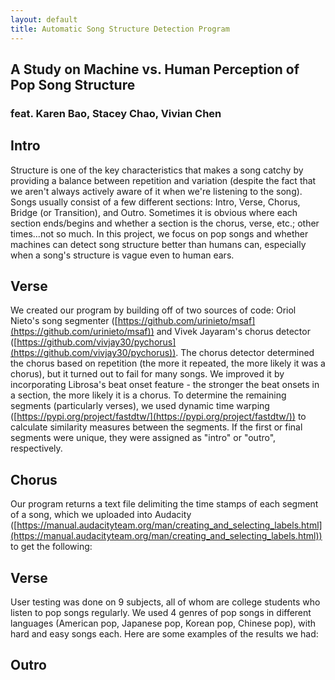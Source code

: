 ```yaml
---
layout: default
title: Automatic Song Structure Detection Program
---
```

## A Study on Machine vs. Human Perception of Pop Song Structure

### feat. Karen Bao, Stacey Chao, Vivian Chen <br/>


## Intro 

Structure is one of the key characteristics that makes a song catchy by providing a balance between repetition and variation (despite the fact that we aren't always actively aware of it when we're listening to the song). Songs usually consist of a few different sections: Intro, Verse, Chorus, Bridge (or Transition), and Outro. Sometimes it is obvious where each section ends/begins and whether a section is the chorus, verse, etc.; other times...not so much. In this project, we focus on pop songs and whether machines can detect song structure better than humans can, especially when a song's structure is vague even to human ears. 


## Verse

We created our program by building off of two sources of code: Oriol Nieto's song segmenter ([https://github.com/urinieto/msaf](https://github.com/urinieto/msaf)) and Vivek Jayaram's chorus detector ([https://github.com/vivjay30/pychorus](https://github.com/vivjay30/pychorus)). The chorus detector determined the chorus based on repetition (the more it repeated, the more likely it was a chorus), but it turned out to fail for many songs. We improved it by incorporating Librosa's beat onset feature - the stronger the beat onsets in a section, the more likely it is a chorus. To determine the remaining segments (particularly verses), we used dynamic time warping ([https://pypi.org/project/fastdtw/](https://pypi.org/project/fastdtw/)) to calculate similarity measures between the segments. If the first or final segments were unique, they were assigned as "intro" or "outro", respectively.


## Chorus
Our program returns a text file delimiting the time stamps of each segment of a song, which we uploaded into Audacity ([https://manual.audacityteam.org/man/creating_and_selecting_labels.html](https://manual.audacityteam.org/man/creating_and_selecting_labels.html)) to get the following: 


## Verse
User testing was done on 9 subjects, all of whom are college students who listen to pop songs regularly. We used 4 genres of pop songs in different languages (American pop, Japanese pop, Korean pop, Chinese pop), with hard and easy songs each. Here are some examples of the results we had:


## Outro
